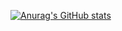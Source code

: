 [![Anurag's GitHub stats](https://github-readme-stats.vercel.app/api?username=DontGiveAFuck)](https://github.com/anuraghazra/github-readme-stats)
